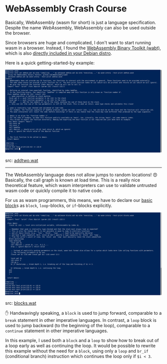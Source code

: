 # WebAssembly Crash Course


Basically, WebAssembly (wasm for short) is just a language specification.
Despite the name *Web*Assembly, WebAssembly can also be used outside the browser.

Since browsers are huge and complicated, I don't want to start running wasm in a browser.
Instead, I found the [WebAssembly Binary Toolkit (wabt)](https://github.com/WebAssembly/wabt), which is also [directly included in your Debian distro](https://packages.debian.org/buster/wabt).

Here is a quick getting-started-by example:

![A small WebAssembly program in the WebAssembly Text Format which adds two numbers and can be called from the command-line](../imgs/wasm1.png)

src: [addtwo.wat](addtwo.wat)

---

The WebAssembly language does not allow jumps to random locations! :heart_eyes:
Basically, the call graph is known at load time.
This is a really nice theoretical feature, which wasm interpreters can use to validate untrusted wasm code or quickly compile it to native code.

For us as wasm programmers, this means, we have to declare our [basic block](https://en.wikipedia.org/wiki/Basic_block)s as `block`, `loop`-blocks, or `if`-blocks explicitly.

![A small WebAssembly loop](../imgs/wasm2.png)

src: [blocks.wat](blocks.wat)

:hand: Handwavingly speaking, a `block` is used to jump forward, comparable to a `break` statement in other imperative languages.
In contrast, a `loop` block is used to jump backward (to the beginning of the loop), comparable to a `continue` statement in other imperative languages.

In this example, I used both a `block` and a `loop` to show how to break out of a loop early as well as continuing the loop.
It would be possible to rewrite this example without the need for a `block`, using only a `loop` and `br_if` (conditional branch) instruction which continues the loop only if `$i < 3`.


